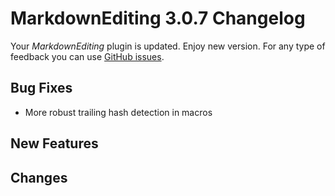 # MarkdownEditing 3.0.7 Changelog

Your _MarkdownEditing_ plugin is updated. Enjoy new version. For any type of
feedback you can use [GitHub issues][issues].

## Bug Fixes

* More robust trailing hash detection in macros

## New Features

## Changes

[issues]: https://github.com/SublimeText-Markdown/MarkdownEditing/issues
